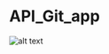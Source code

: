 # API_Git_app
![alt text](https://github.com/martasobstyl/API_Git_app/blob/master/client/public/img.png)
